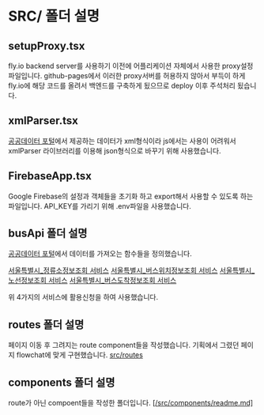 # SRC/ 폴더 설명

## setupProxy.tsx

fly.io backend server를 사용하기 이전에 어플리케이션 자체에서 사용한 proxy설정파일입니다.
github-pages에서 이러한 proxy서버를 허용하지 않아서 부득이 하게 fly.io에 해당 코드를 올려서 백엔드를 구축하게 됬으므로 deploy 이후 주석처리 됬습니다.

## xmlParser.tsx

[공공데이터 포털](https://www.data.go.kr/index.do)에서 제공하는 데이터가 xml형식이라 js에서는 사용이 어려워서 xmlParser 라이브러리를 이용해 json형식으로 바꾸기 위해 사용했습니다.

## FirebaseApp.tsx

Google Firebase의 설정과 객체들을 초기화 하고 export해서 사용할 수 있도록 하는 파일입니다.
API_KEY를 가리기 위해 .env파일을 사용했습니다.

## busApi 폴더 설명

[공공데이터 포털](https://www.data.go.kr/index.do)에서 데이터를 가져오는 함수들을 정의했습니다.

[서울특별시_정류소정보조회 서비스](https://www.data.go.kr/tcs/dss/selectApiDataDetailView.do?publicDataPk=15000303)
[서울특별시_버스위치정보조회 서비스](https://www.data.go.kr/tcs/dss/selectApiDataDetailView.do?publicDataPk=15000332)
[서울특별시_노선정보조회 서비스](https://www.data.go.kr/tcs/dss/selectApiDataDetailView.do?publicDataPk=15000193)
[서울특별시_버스도착정보조회 서비스](https://www.data.go.kr/tcs/dss/selectApiDataDetailView.do?publicDataPk=15000314)

위 4가지의 서비스에 활용신청을 하여 사용했습니다.

## routes 폴더 설명

페이지 이동 후 그려지는 route component들을 작성했습니다.
기획에서 그렸던 페이지 flowchat에 맞게 구현했습니다.
[src/routes](/src/routes)

## components 폴더 설명

route가 아닌 compoent들을 작성한 폴더입니다.
[[/src/components/readme.md]](/src/components/readme.md)
